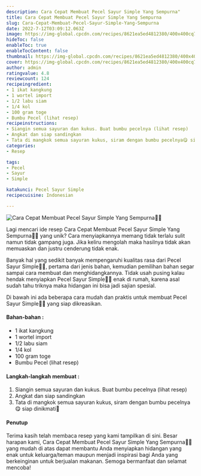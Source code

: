 ```yaml
---
description: Cara Cepat Membuat Pecel Sayur Simple Yang Sempurna"
title: Cara Cepat Membuat Pecel Sayur Simple Yang Sempurna
slug: Cara-Cepat-Membuat-Pecel-Sayur-Simple-Yang-Sempurna
date: 2022-7-12T03:09:12.063Z
image: https://img-global.cpcdn.com/recipes/8621ea5ed4812380/400x400cq70/photo.jpg
hideToc: false
enableToc: true
enableTocContent: false
thumbnail: https://img-global.cpcdn.com/recipes/8621ea5ed4812380/400x400cq70/photo.jpg
cover: https://img-global.cpcdn.com/recipes/8621ea5ed4812380/400x400cq70/photo.jpg
author: admin
ratingvalue: 4.8
reviewcount: 124
recipeingredient:
- 1 ikat kangkung
- 1 wortel import
- 1/2 labu siam
- 1/4 kol
- 100 gram toge
- Bumbu Pecel (lihat resep)
recipeinstructions:
- Siangin semua sayuran dan kukus. Buat bumbu pecelnya (lihat resep)
- Angkat dan siap sandingkan
- Tata di mangkok semua sayuran kukus, siram dengan bumbu pecelnya😋 siap dinikmati🙏
categories:
- Resep

tags:
- Pecel
- Sayur
- Simple

katakunci: Pecel Sayur Simple
recipecuisine: Indonesian

---
```


![Cara Cepat Membuat Pecel Sayur Simple Yang Sempurna👩‍🍳](https://img-global.cpcdn.com/recipes/8621ea5ed4812380/400x400cq70/photo.jpg)

Lagi mencari ide resep Cara Cepat Membuat Pecel Sayur Simple Yang Sempurna👩‍🍳 yang unik? Cara menyiapkannya memang tidak terlalu sulit namun tidak gampang juga. Jika keliru mengolah maka hasilnya tidak akan memuaskan dan justru cenderung tidak enak.

Banyak hal yang sedikit banyak mempengaruhi kualitas rasa dari Pecel Sayur Simple👩‍🍳, pertama dari jenis bahan, kemudian pemilihan bahan segar sampai cara membuat dan menghidangkannya. Tidak usah pusing kalau hendak menyiapkan Pecel Sayur Simple👩‍🍳 enak di rumah, karena asal sudah tahu triknya maka hidangan ini bisa jadi sajian spesial.

Di bawah ini ada beberapa cara mudah dan praktis untuk membuat Pecel Sayur Simple👩‍🍳 yang siap dikreasikan.

<!--inarticleads1-->

#### Bahan-bahan :

- 1 ikat kangkung
- 1 wortel import
- 1/2 labu siam
- 1/4 kol
- 100 gram toge
- Bumbu Pecel (lihat resep)

<!--inarticleads2-->

#### Langkah-langkah membuat :

1. Siangin semua sayuran dan kukus. Buat bumbu pecelnya (lihat resep)
1. Angkat dan siap sandingkan
1. Tata di mangkok semua sayuran kukus, siram dengan bumbu pecelnya😋 siap dinikmati🙏

#### Penutup

Terima kasih telah membaca resep yang kami tampilkan di sini. Besar harapan kami, Cara Cepat Membuat Pecel Sayur Simple Yang Sempurna👩‍🍳 yang mudah di atas dapat membantu Anda menyiapkan hidangan yang enak untuk keluarga/teman maupun menjadi inspirasi bagi Anda yang berkeinginan untuk berjualan makanan. Semoga bermanfaat dan selamat mencoba!
